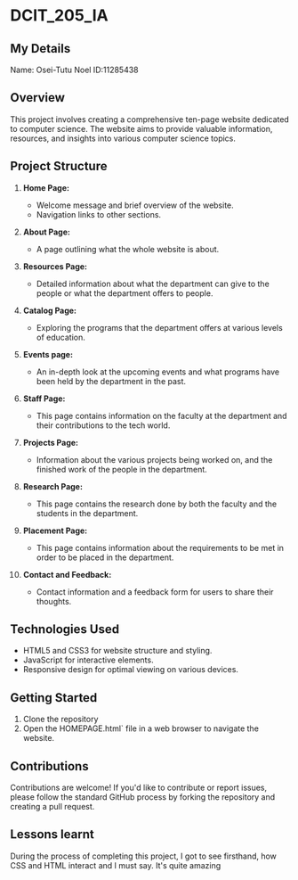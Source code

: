 # DCIT_205_IA
## My Details
Name: Osei-Tutu Noel
ID:11285438
## Overview

This project involves creating a comprehensive ten-page website dedicated to computer science. The website aims to provide valuable information, resources, and insights into various computer science topics.

## Project Structure

1. **Home Page:**
   - Welcome message and brief overview of the website.
   - Navigation links to other sections.

2. **About Page:**
   - A page outlining what the whole website is about.

3. **Resources Page:**
   - Detailed information about what the department can give to the people or what the department offers to people.

4. **Catalog Page:**
   - Exploring the programs that the department offers at various levels of education.

5. **Events page:**
   - An in-depth look at the upcoming events and what programs have been held by the department in the past.

6. **Staff Page:**
   - This page contains information on the faculty at the department and their contributions to the tech world.

7. **Projects Page:**
   - Information about the various projects being worked on, and the finished work of the people in the department.

8. **Research Page:**
   - This page contains the research done by both the faculty and the students in the department.

9. **Placement Page:**
   - This page contains information about the requirements to be met in order to be placed in the department.

10. **Contact and Feedback:**
    - Contact information and a feedback form for users to share their thoughts.

## Technologies Used

- HTML5 and CSS3 for website structure and styling.
- JavaScript for interactive elements.
- Responsive design for optimal viewing on various devices.

## Getting Started

1. Clone the repository 
2. Open the HOMEPAGE.html` file in a web browser to navigate the website.

## Contributions

Contributions are welcome! If you'd like to contribute or report issues, please follow the standard GitHub process by forking the repository and creating a pull request.

## Lessons learnt

During the process of completing this project, I got to see firsthand, how CSS and HTML interact and I must say.
It's quite amazing
